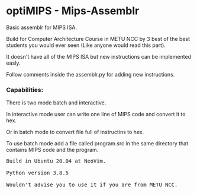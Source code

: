 # optiMIPS - Mips-Assemblr
Basic assemblr for MIPS ISA.

Build for Computer Architecture Course in METU NCC by 3 best of the best students you would ever seen (Like anyone would read this part).

It doesn't have all of the MIPS ISA but new instructions can be implemented easly.

Follow comments inside the assemblr.py for adding new instructions.

### Capabilities:

There is two mode batch and interactive.

In interactive mode user can write one line of MIPS code and convert it to hex.

Or in batch mode to convert file full of instructins to hex.

To use batch mode add a file called program.src in the same directory that contains MIPS code and the program.
<pre>
Build in Ubuntu 20.04 at NeoVim.

Python version 3.8.5

Wouldn't advise you to use it if you are from METU NCC.
</pre>

